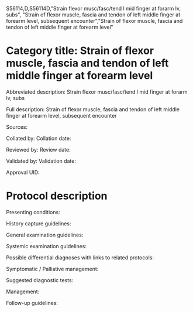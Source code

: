S56114,D,S56114D,"Strain flexor musc/fasc/tend l mid finger at forarm lv, subs", "Strain of flexor muscle, fascia and tendon of left middle finger at forearm level, subsequent encounter","Strain of flexor muscle, fascia and tendon of left middle finger at forearm level"
# Category title: Strain of flexor muscle, fascia and tendon of left middle finger at forearm level

Abbreviated description: Strain flexor musc/fasc/tend l mid finger at forarm lv, subs

Full description: Strain of flexor muscle, fascia and tendon of left middle finger at forearm level, subsequent encounter

Sources:

Collated by:
Collation date:

Reviewed by:
Review date:

Validated by:
Validation date:

Approval UID:

# Protocol description

Presenting conditions:

History capture guidelines:

General examination guidelines:

Systemic examination guidelines:

Possible differential diagnoses with links to related protocols:

Symptomatic / Palliative management:

Suggested diagnostic tests:

Management:

Follow-up guidelines:

